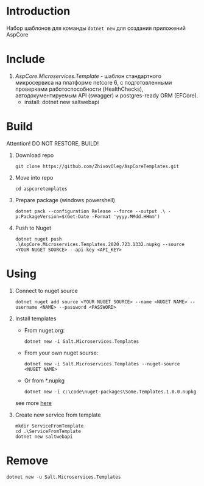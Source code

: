 # Introduction
Набор шаблонов для команды ```dotnet new``` для создания приложений AspCore 

# Include

1. _AspCore.Microservices.Template_ - шаблон стандартного микросервиса на платформе netcore 6, с подготовленными проверками работоспособности (HealthChecks), автодокументируемым API (swagger) и postgres-ready ORM (EFCore).
    - install: dotnet new saltwebapi

# Build

Attention! DO NOT RESTORE, BUILD!

1. Download repo
    ```
    git clone https://github.com/ZhivovOleg/AspCoreTemplates.git
    ```

0. Move into repo
    ```
    cd aspcoretemplates
    ```

0. Prepare package (windows powershell)
    ```
    dotnet pack --configuration Release --force --output .\ -p:PackageVersion=$(Get-Date -Format 'yyyy.MMdd.HHmm')         
    ```

0. Push to Nuget
    ```
    dotnet nuget push .\AspCore.Microservices.Templates.2020.723.1332.nupkg --source <YOUR NUGET SOURCE> --api-key <API_KEY>
    ```

# Using

1. Connect to nuget source
    ```
    dotnet nuget add source <YOUR NUGET SOURCE> --name <NUGET NAME> --username <NAME> --password <PASSWORD> 
    ```

0. Install templates
    - From nuget.org:
        ```
        dotnet new -i Salt.Microservices.Templates
        ```
        
    - From your own nuget sourse:
        ```
        dotnet new -i Salt.Microservices.Templates --nuget-source <NUGET NAME>
        ```
    
    - Or from *.nupkg
        ```
        dotnet new -i c:\code\nuget-packages\Some.Templates.1.0.0.nupkg
        ```
    
    see more [here](https://docs.microsoft.com/ru-ru/dotnet/core/install/templates?pivots=os-windows)

0. Create new service from template
    ```
    mkdir ServiceFromTemplate
    cd .\ServiceFromTemplate
    dotnet new saltwebapi
    ```

# Remove

```
dotnet new -u Salt.Microservices.Templates
```
